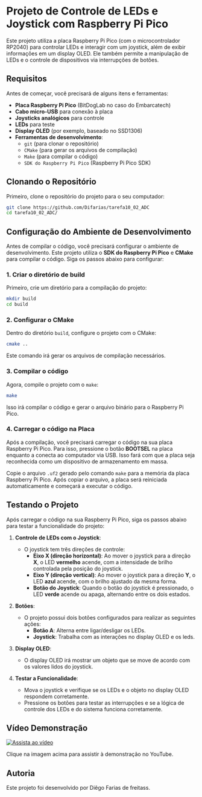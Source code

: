 
# Projeto de Controle de LEDs e Joystick com Raspberry Pi Pico

Este projeto utiliza a placa Raspberry Pi Pico (com o microcontrolador RP2040) para controlar LEDs e interagir com um joystick, além de exibir informações em um display OLED. Ele também permite a manipulação de LEDs e o controle de dispositivos via interrupções de botões.

## Requisitos

Antes de começar, você precisará de alguns itens e ferramentas:

- **Placa Raspberry Pi Pico** (BitDogLab no caso do Embarcatech)
- **Cabo micro-USB** para conexão à placa
- **Joysticks analógicos** para controle
- **LEDs** para teste
- **Display OLED** (por exemplo, baseado no SSD1306)
- **Ferramentas de desenvolvimento**:
  - `git` (para clonar o repositório)
  - `CMake` (para gerar os arquivos de compilação)
  - `Make` (para compilar o código)
  - `SDK do Raspberry Pi Pico` (Raspberry Pi Pico SDK)

## Clonando o Repositório

Primeiro, clone o repositório do projeto para o seu computador:

```bash
git clone https://github.com/Difarias/tarefa10_02_ADC
cd tarefa10_02_ADC/
```

## Configuração do Ambiente de Desenvolvimento

Antes de compilar o código, você precisará configurar o ambiente de desenvolvimento. Este projeto utiliza o **SDK do Raspberry Pi Pico** e **CMake** para compilar o código. Siga os passos abaixo para configurar:

### 1. Criar o diretório de build

Primeiro, crie um diretório para a compilação do projeto:

```bash
mkdir build
cd build
```

### 2. Configurar o CMake

Dentro do diretório `build`, configure o projeto com o CMake:

```bash
cmake ..
```

Este comando irá gerar os arquivos de compilação necessários.

### 3. Compilar o código

Agora, compile o projeto com o `make`:

```bash
make
```

Isso irá compilar o código e gerar o arquivo binário para o Raspberry Pi Pico.

### 4. Carregar o código na Placa

Após a compilação, você precisará carregar o código na sua placa Raspberry Pi Pico. Para isso, pressione o botão **BOOTSEL** na placa enquanto a conecta ao computador via USB. Isso fará com que a placa seja reconhecida como um dispositivo de armazenamento em massa.

Copie o arquivo `.uf2` gerado pelo comando `make` para a memória da placa Raspberry Pi Pico. Após copiar o arquivo, a placa será reiniciada automaticamente e começará a executar o código.

## Testando o Projeto

Após carregar o código na sua Raspberry Pi Pico, siga os passos abaixo para testar a funcionalidade do projeto:

1. **Controle de LEDs com o Joystick**:
   - O joystick tem três direções de controle:
     - **Eixo X (direção horizontal)**: Ao mover o joystick para a direção **X**, o LED **vermelho** acende, com a intensidade de brilho controlada pela posição do joystick.
     - **Eixo Y (direção vertical)**: Ao mover o joystick para a direção **Y**, o LED **azul** acende, com o brilho ajustado da mesma forma.
     - **Botão do Joystick**: Quando o botão do joystick é pressionado, o LED **verde** acende ou apaga, alternando entre os dois estados.

2. **Botões**:
   - O projeto possui dois botões configurados para realizar as seguintes ações:
     - **Botão A**: Alterna entre ligar/desligar os LEDs.
     - **Joystick**: Trabalha com as interações no display OLED e os leds.

3. **Display OLED**:
   - O display OLED irá mostrar um objeto que se move de acordo com os valores lidos do joystick.

4. **Testar a Funcionalidade**:
   - Mova o joystick e verifique se os LEDs e o objeto no display OLED respondem corretamente.
   - Pressione os botões para testar as interrupções e se a lógica de controle dos LEDs e do sistema funciona corretamente.

## Vídeo Demonstração  

[![Assista ao vídeo](https://img.youtube.com/vi/mbAS35Mp22M/hqdefault.jpg)](https://youtu.be/mbAS35Mp22M)  

Clique na imagem acima para assistir à demonstração no YouTube.

## Autoria

Este projeto foi desenvolvido por Diêgo Farias de freitass.

